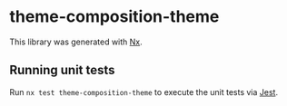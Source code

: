 # theme-composition-theme

This library was generated with [Nx](https://nx.dev).

## Running unit tests

Run `nx test theme-composition-theme` to execute the unit tests via [Jest](https://jestjs.io).
